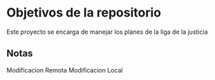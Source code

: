 # Objetivos de la repositorio

Este proyecto se encarga de manejar los planes de la liga de la justicia


## Notas
Modificacion Remota
Modificacion Local
